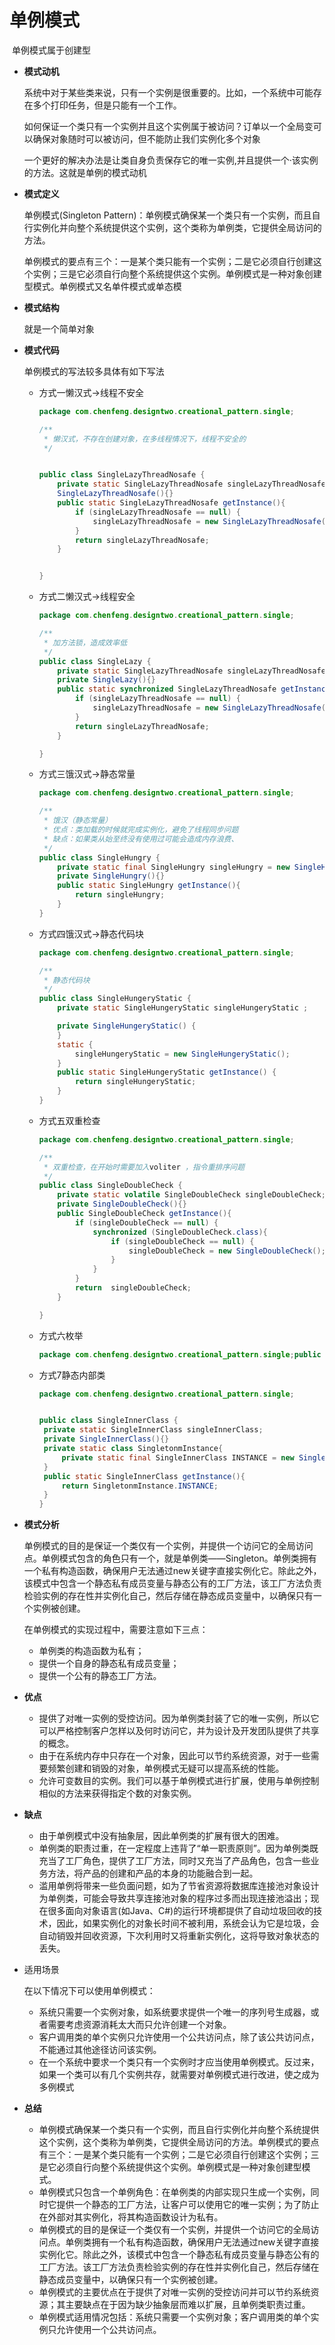 # 单例模式

​	单例模式属于创建型

* **模式动机**

  系统中对于某些类来说，只有一个实例是很重要的。比如，一个系统中可能存在多个打印任务，但是只能有一个工作。

  如何保证一个类只有一个实例并且这个实例属于被访问？订单以一个全局变可以确保对象随时可以被访问，但不能防止我们实例化多个对象

  一个更好的解决办法是让类自身负责保存它的唯一实例,并且提供一个·该实例的方法。这就是单例的模式动机

* **模式定义**

  单例模式(Singleton Pattern)：单例模式确保某一个类只有一个实例，而且自行实例化并向整个系统提供这个实例，这个类称为单例类，它提供全局访问的方法。

  单例模式的要点有三个：一是某个类只能有一个实例；二是它必须自行创建这个实例；三是它必须自行向整个系统提供这个实例。单例模式是一种对象创建型模式。单例模式又名单件模式或单态模

* **模式结构**

  就是一个简单对象

* **模式代码**

  单例模式的写法较多具体有如下写法

  * 方式一懒汉式->线程不安全

    ```java
    package com.chenfeng.designtwo.creational_pattern.single;
    
    /**
     * 懒汉式，不存在创建对象，在多线程情况下，线程不安全的
     */
    
    
    public class SingleLazyThreadNosafe {
        private static SingleLazyThreadNosafe singleLazyThreadNosafe = null;
        SingleLazyThreadNosafe(){}
        public static SingleLazyThreadNosafe getInstance(){
            if (singleLazyThreadNosafe == null) {
                singleLazyThreadNosafe = new SingleLazyThreadNosafe();
            }
            return singleLazyThreadNosafe;
        }
    
    
    }
    
    
    ```

  * 方式二懒汉式->线程安全

    ```java
    package com.chenfeng.designtwo.creational_pattern.single;
    
    /**
     * 加方法锁，造成效率低
     */
    public class SingleLazy {
        private static SingleLazyThreadNosafe singleLazyThreadNosafe = null;
        private SingleLazy(){}
        public static synchronized SingleLazyThreadNosafe getInstance(){
            if (singleLazyThreadNosafe == null) {
                singleLazyThreadNosafe = new SingleLazyThreadNosafe();
            }
            return singleLazyThreadNosafe;
        }
    
    }
    
    ```

  * 方式三饿汉式->静态常量

    ```java
    package com.chenfeng.designtwo.creational_pattern.single;
    
    /**
     * 饿汉（静态常量）
     * 优点：类加载的时候就完成实例化，避免了线程同步问题
     * 缺点：如果类从始至终没有使用过可能会造成内存浪费、
     */
    public class SingleHungry {
        private static final SingleHungry singleHungry = new SingleHungry();
        private SingleHungry(){}
        public static SingleHungry getInstance(){
            return singleHungry;
        }
    }
    
    ```

    

  * 方式四饿汉式->静态代码块

    ```java
    package com.chenfeng.designtwo.creational_pattern.single;
    
    /**
     * 静态代码块
     */
    public class SingleHungeryStatic {
        private static SingleHungeryStatic singleHungeryStatic ;
    
        private SingleHungeryStatic() {
        }
        static {
            singleHungeryStatic = new SingleHungeryStatic();
        }
        public static SingleHungeryStatic getInstance() {
            return singleHungeryStatic;
        }
    }
    ```

  * 方式五双重检查

    ```java
    package com.chenfeng.designtwo.creational_pattern.single;
    
    /**
     * 双重检查，在开始时需要加入voliter ，指令重排序问题
     */
    public class SingleDoubleCheck {
        private static volatile SingleDoubleCheck singleDoubleCheck;
        private SingleDoubleCheck(){}
        public SingleDoubleCheck getInstance(){
            if (singleDoubleCheck == null) {
                synchronized (SingleDoubleCheck.class){
                    if (singleDoubleCheck == null) {
                        singleDoubleCheck = new SingleDoubleCheck();
                    }
                }
            }
            return  singleDoubleCheck;
        }
    
    }
    
    ```

    

  * 方式六枚举

    ```java
    package com.chenfeng.designtwo.creational_pattern.single;public enum  SingleEnum {    INSTANCE;    public void sayOK(){        System.out.println("ok");    }}
    ```

  * 方式7静态内部类

    ```java
    package com.chenfeng.designtwo.creational_pattern.single;
    
    
    public class SingleInnerClass {
     private static SingleInnerClass singleInnerClass;
     private SingleInnerClass(){}
     private static class SingletonmInstance{
         private static final SingleInnerClass INSTANCE = new SingleInnerClass();
     }
     public static SingleInnerClass getInstance(){
         return SingletonmInstance.INSTANCE;
     }
    }
    
    
    ```

    

* **模式分析**

  单例模式的目的是保证一个类仅有一个实例，并提供一个访问它的全局访问点。单例模式包含的角色只有一个，就是单例类——Singleton。单例类拥有一个私有构造函数，确保用户无法通过new关键字直接实例化它。除此之外，该模式中包含一个静态私有成员变量与静态公有的工厂方法，该工厂方法负责检验实例的存在性并实例化自己，然后存储在静态成员变量中，以确保只有一个实例被创建。

  在单例模式的实现过程中，需要注意如下三点：

  - 单例类的构造函数为私有；
  - 提供一个自身的静态私有成员变量；
  - 提供一个公有的静态工厂方法。

* **优点**

  - 提供了对唯一实例的受控访问。因为单例类封装了它的唯一实例，所以它可以严格控制客户怎样以及何时访问它，并为设计及开发团队提供了共享的概念。
  - 由于在系统内存中只存在一个对象，因此可以节约系统资源，对于一些需要频繁创建和销毁的对象，单例模式无疑可以提高系统的性能。
  - 允许可变数目的实例。我们可以基于单例模式进行扩展，使用与单例控制相似的方法来获得指定个数的对象实例。

* **缺点**

  - 由于单例模式中没有抽象层，因此单例类的扩展有很大的困难。
  - 单例类的职责过重，在一定程度上违背了“单一职责原则”。因为单例类既充当了工厂角色，提供了工厂方法，同时又充当了产品角色，包含一些业务方法，将产品的创建和产品的本身的功能融合到一起。
  - 滥用单例将带来一些负面问题，如为了节省资源将数据库连接池对象设计为单例类，可能会导致共享连接池对象的程序过多而出现连接池溢出；现在很多面向对象语言(如Java、C#)的运行环境都提供了自动垃圾回收的技术，因此，如果实例化的对象长时间不被利用，系统会认为它是垃圾，会自动销毁并回收资源，下次利用时又将重新实例化，这将导致对象状态的丢失。

* 适用场景

  在以下情况下可以使用单例模式：

  - 系统只需要一个实例对象，如系统要求提供一个唯一的序列号生成器，或者需要考虑资源消耗太大而只允许创建一个对象。
  - 客户调用类的单个实例只允许使用一个公共访问点，除了该公共访问点，不能通过其他途径访问该实例。
  - 在一个系统中要求一个类只有一个实例时才应当使用单例模式。反过来，如果一个类可以有几个实例共存，就需要对单例模式进行改进，使之成为多例模式

* **总结**

  - 单例模式确保某一个类只有一个实例，而且自行实例化并向整个系统提供这个实例，这个类称为单例类，它提供全局访问的方法。单例模式的要点有三个：一是某个类只能有一个实例；二是它必须自行创建这个实例；三是它必须自行向整个系统提供这个实例。单例模式是一种对象创建型模式。
  - 单例模式只包含一个单例角色：在单例类的内部实现只生成一个实例，同时它提供一个静态的工厂方法，让客户可以使用它的唯一实例；为了防止在外部对其实例化，将其构造函数设计为私有。
  - 单例模式的目的是保证一个类仅有一个实例，并提供一个访问它的全局访问点。单例类拥有一个私有构造函数，确保用户无法通过new关键字直接实例化它。除此之外，该模式中包含一个静态私有成员变量与静态公有的工厂方法。该工厂方法负责检验实例的存在性并实例化自己，然后存储在静态成员变量中，以确保只有一个实例被创建。
  - 单例模式的主要优点在于提供了对唯一实例的受控访问并可以节约系统资源；其主要缺点在于因为缺少抽象层而难以扩展，且单例类职责过重。
  - 单例模式适用情况包括：系统只需要一个实例对象；客户调用类的单个实例只允许使用一个公共访问点。


